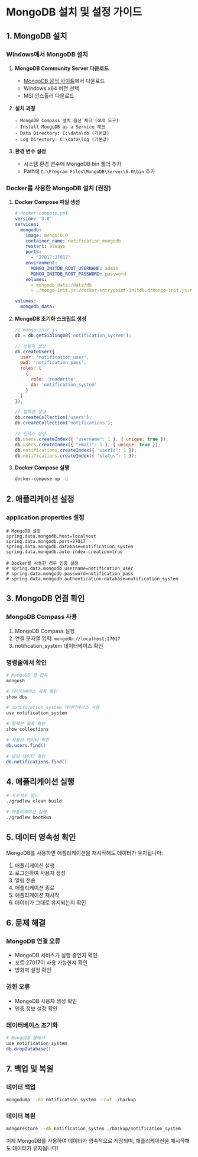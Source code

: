 # MongoDB 설치 및 설정 가이드

## 1. MongoDB 설치

### Windows에서 MongoDB 설치

1. **MongoDB Community Server 다운로드**
   - [MongoDB 공식 사이트](https://www.mongodb.com/try/download/community)에서 다운로드
   - Windows x64 버전 선택
   - MSI 인스톨러 다운로드

2. **설치 과정**
   ```
   - MongoDB Compass 설치 옵션 체크 (GUI 도구)
   - Install MongoDB as a Service 체크
   - Data Directory: C:\data\db (기본값)
   - Log Directory: C:\data\log (기본값)
   ```

3. **환경 변수 설정**
   - 시스템 환경 변수에 MongoDB bin 폴더 추가
   - Path에 `C:\Program Files\MongoDB\Server\6.0\bin` 추가

### Docker를 사용한 MongoDB 설치 (권장)

1. **Docker Compose 파일 생성**
   ```yaml
   # docker-compose.yml
   version: '3.8'
   services:
     mongodb:
       image: mongo:6.0
       container_name: notification_mongodb
       restart: always
       ports:
         - "27017:27017"
       environment:
         MONGO_INITDB_ROOT_USERNAME: admin
         MONGO_INITDB_ROOT_PASSWORD: password
       volumes:
         - mongodb_data:/data/db
         - ./mongo-init.js:/docker-entrypoint-initdb.d/mongo-init.js:ro
   
   volumes:
     mongodb_data:
   ```

2. **MongoDB 초기화 스크립트 생성**
   ```javascript
   // mongo-init.js
   db = db.getSiblingDB('notification_system');
   
   // 사용자 생성
   db.createUser({
     user: 'notification_user',
     pwd: 'notification_pass',
     roles: [
       {
         role: 'readWrite',
         db: 'notification_system'
       }
     ]
   });
   
   // 컬렉션 생성
   db.createCollection('users');
   db.createCollection('notifications');
   
   // 인덱스 생성
   db.users.createIndex({ "username": 1 }, { unique: true });
   db.users.createIndex({ "email": 1 }, { unique: true });
   db.notifications.createIndex({ "userId": 1 });
   db.notifications.createIndex({ "status": 1 });
   ```

3. **Docker Compose 실행**
   ```bash
   docker-compose up -d
   ```

## 2. 애플리케이션 설정

### application.properties 설정

```properties
# MongoDB 설정
spring.data.mongodb.host=localhost
spring.data.mongodb.port=27017
spring.data.mongodb.database=notification_system
spring.data.mongodb.auto-index-creation=true

# Docker를 사용한 경우 인증 설정
# spring.data.mongodb.username=notification_user
# spring.data.mongodb.password=notification_pass
# spring.data.mongodb.authentication-database=notification_system
```

## 3. MongoDB 연결 확인

### MongoDB Compass 사용
1. MongoDB Compass 실행
2. 연결 문자열 입력: `mongodb://localhost:27017`
3. notification_system 데이터베이스 확인

### 명령줄에서 확인
```bash
# MongoDB 쉘 접속
mongosh

# 데이터베이스 목록 확인
show dbs

# notification_system 데이터베이스 사용
use notification_system

# 컬렉션 목록 확인
show collections

# 사용자 데이터 확인
db.users.find()

# 알림 데이터 확인
db.notifications.find()
```

## 4. 애플리케이션 실행

```bash
# 프로젝트 빌드
./gradlew clean build

# 애플리케이션 실행
./gradlew bootRun
```

## 5. 데이터 영속성 확인

MongoDB를 사용하면 애플리케이션을 재시작해도 데이터가 유지됩니다:

1. 애플리케이션 실행
2. 로그인하여 사용자 생성
3. 알림 전송
4. 애플리케이션 종료
5. 애플리케이션 재시작
6. 데이터가 그대로 유지되는지 확인

## 6. 문제 해결

### MongoDB 연결 오류
- MongoDB 서비스가 실행 중인지 확인
- 포트 27017이 사용 가능한지 확인
- 방화벽 설정 확인

### 권한 오류
- MongoDB 사용자 생성 확인
- 인증 정보 설정 확인

### 데이터베이스 초기화
```bash
# MongoDB 쉘에서
use notification_system
db.dropDatabase()
```

## 7. 백업 및 복원

### 데이터 백업
```bash
mongodump --db notification_system --out ./backup
```

### 데이터 복원
```bash
mongorestore --db notification_system ./backup/notification_system
```

이제 MongoDB를 사용하여 데이터가 영속적으로 저장되며, 애플리케이션을 재시작해도 데이터가 유지됩니다! 